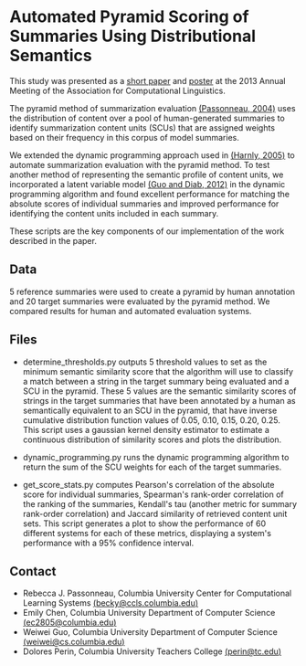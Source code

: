 Automated Pyramid Scoring of Summaries Using Distributional Semantics
==============================

This study was presented as a [short paper](http://aclweb.org/anthology/P/P13/P13-2026.pdf) and [poster](http://www1.ccls.columbia.edu/~beck/pubs/2458_PassonneauEtAl.pdf) at the 2013 Annual Meeting of the Association for Computational Linguistics.

The pyramid method of summarization evaluation [(Passonneau, 2004)](http://acl.ldc.upenn.edu/hlt-naacl2004/main/pdf/91_Paper.pdf) uses the distribution of content over a pool of human-generated summaries to identify summarization content units (SCUs) that are assigned weights based on their frequency in this corpus of model summaries.

We extended the dynamic programming approach used in [(Harnly, 2005)](http://citeseerx.ist.psu.edu/viewdoc/summary?doi=10.1.1.59.8121) to automate summarization evaluation with the pyramid method. To test another method of representing the semantic profile of content units, we incorporated a latent variable model [(Guo and Diab, 2012)](https://www.aclweb.org/anthology-new/P/P12/P12-1091v2.pdf) in the dynamic programming algorithm and found excellent performance for matching the absolute scores of individual summaries and improved performance for identifying the content units included in each summary.

These scripts are the key components of our implementation of the work described in the paper.

Data
----

5 reference summaries were used to create a pyramid by human annotation and 20 target summaries were evaluated by the pyramid method. We compared results for human and automated evaluation systems.


Files
------

* determine_thresholds.py outputs 5 threshold values to set as the minimum semantic similarity score that the algorithm will use to classify a match between a string in the target summary being evaluated and a SCU in the pyramid. These 5 values are the semantic similarity scores of strings in the target summaries that have been annotated by a human as semantically equivalent to an SCU in the pyramid, that have inverse cumulative distribution function values of 0.05, 0.10, 0.15, 0.20, 0.25. This script uses a gaussian kernel density estimator to estimate a continuous distribution of similarity scores and plots the distribution.

* dynamic_programming.py runs the dynamic programming algorithm to return the sum of the SCU weights for each of the target summaries.

* get_score_stats.py computes Pearson's correlation of the absolute score for individual summaries, Spearman's rank-order correlation of the ranking of the summaries, Kendall's tau (another metric for summary rank-order correlation) and Jaccard similarity of retrieved content unit sets. This script generates a plot to show the performance of 60 different systems for each of these metrics, displaying a system's performance with a 95% confidence interval.

Contact
-------
* Rebecca J. Passonneau, Columbia University Center for Computational Learning Systems [(becky@ccls.columbia.edu)](becky@ccls.columbia.edu)
* Emily Chen, Columbia University Department of Computer Science [(ec2805@columbia.edu)](ec2805@columbia.edu)
* Weiwei Guo, Columbia University Department of Computer Science [(weiwei@cs.columbia.edu)](weiwei@cs.columbia.edu)
* Dolores Perin, Columbia University Teachers College [(perin@tc.edu)](perin@tc.edu)